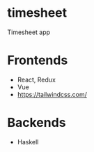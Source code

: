 # timesheet
Timesheet app

# Frontends

- React, Redux
- Vue
- https://tailwindcss.com/

# Backends

- Haskell
